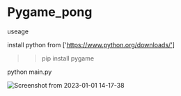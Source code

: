 # Pygame_pong

useage 

install python from ['https://www.python.org/downloads/']

>> pip install pygame

python main.py



![Screenshot from 2023-01-01 14-17-38](https://user-images.githubusercontent.com/68957369/210165478-2617e876-234c-4d95-b9fd-8289f8973ba2.png)
